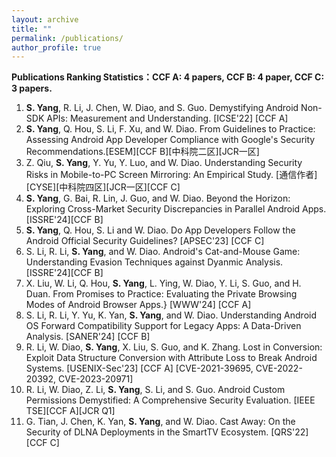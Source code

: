 ```yaml
---
layout: archive
title: ""
permalink: /publications/
author_profile: true
---
```


**Publications Ranking Statistics：CCF A: 4 papers, CCF B: 4 paper, CCF C: 3 papers.**


1. **S. Yang**, R. Li, J. Chen, W. Diao, and S. Guo. Demystifying Android Non-SDK APIs: Measurement and Understanding. [ICSE'22] [CCF A]
2. **S. Yang**, Q. Hou,  S. Li, F. Xu, and W. Diao. From Guidelines to Practice: Assessing Android App Developer Compliance with Google's Security Recommendations.[ESEM][CCF B][中科院二区][JCR一区]
3. Z. Qiu, **S. Yang**, Y. Yu, Y. Luo, and W. Diao. Understanding Security Risks in Mobile-to-PC Screen Mirroring: An Empirical Study. [通信作者][CYSE][中科院四区][JCR一区][CCF C] 
4. **S. Yang**, G. Bai, R. Lin, J. Guo, and W. Diao. Beyond the Horizon: Exploring Cross-Market Security Discrepancies in Parallel Android Apps. [ISSRE'24][CCF B] 
5. **S. Yang**, Q. Hou, S. Li and W. Diao. Do App Developers Follow the Android Official Security Guidelines?  [APSEC'23] [CCF C]
6. S. Li, R. Li, **S. Yang**, and W. Diao. Android's Cat-and-Mouse Game: Understanding Evasion Techniques against Dyanmic Analysis. [ISSRE'24][CCF B]
7. X. Liu, W. Li, Q. Hou, **S. Yang**, L. Ying, W. Diao, Y. Li, S. Guo, and H. Duan. From Promises to Practice: Evaluating the Private Browsing Modes of Android Browser Apps.} [WWW'24] [CCF A]
8. S. Li, R. Li, Y. Yu, K. Yan, **S. Yang**, and W. Diao. Understanding Android OS Forward Compatibility Support for Legacy Apps: A Data-Driven Analysis. [SANER'24] [CCF B]
9. R. Li, W. Diao, **S. Yang**, X. Liu, S. Guo, and K. Zhang. Lost in Conversion: Exploit Data Structure Conversion with Attribute Loss to Break Android Systems. [USENIX-Sec'23] [CCF A] [CVE-2021-39695, CVE-2022-20392, CVE-2023-20971]
10. R. Li, W. Diao, Z. Li, **S. Yang**, S. Li, and S. Guo. Android Custom Permissions Demystified: A Comprehensive Security Evaluation. [IEEE TSE][CCF A][JCR Q1]
11. G. Tian, J. Chen, K. Yan, **S. Yang**, and W. Diao. Cast Away: On the Security of DLNA Deployments in the SmartTV Ecosystem.  [QRS'22] [CCF C] 
  
